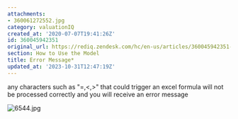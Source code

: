 ```yaml
---
attachments:
- 360061272552.jpg
category: valuationIQ
created_at: '2020-07-07T19:41:26Z'
id: 360045942351
original_url: https://rediq.zendesk.com/hc/en-us/articles/360045942351-Error-Message
section: How to Use the Model
title: Error Message*
updated_at: '2023-10-31T12:47:19Z'
---
```


any characters such as "=,<,>" that could trigger an excel formula will not be processed correctly and you will receive an error message

![6544.jpg](https://rediq.zendesk.com/hc/article_attachments/360061272552/6544.jpg)